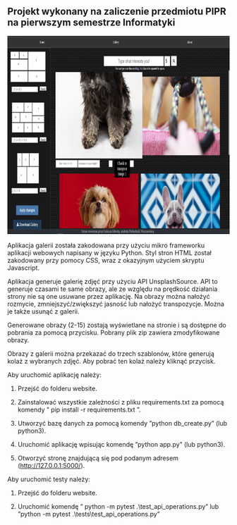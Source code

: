 ## Projekt wykonany na zaliczenie przedmiotu PIPR na pierwszym semestrze Informatyki

<p align="center">
  <img src="static/images/gallery.png" alt="Image Alt Text" width="800" height="450">
</p>

Aplikacja galerii została zakodowana przy użyciu mikro frameworku aplikacji webowych napisany w języku Python. Styl stron HTML został zakodowany przy pomocy CSS, wraz z okazyjnym użyciem skryptu Javascript.

Aplikacja generuje galerię zdjęć przy użyciu API UnsplashSource. API to generuje czasami te same obrazy, ale ze względu na prędkość działania strony nie są one usuwane przez aplikację. Na obrazy można nałożyć rozmycie, zmniejszyć/zwiększyć jasność lub nałożyć transpozycje. Można je także usunąć z galerii.

Generowane obrazy (2-15) zostają wyświetlane na stronie i są dostępne do pobrania za pomocą przycisku. Pobrany plik zip zawiera zmodyfikowane obrazy.

Obrazy z galerii można przekazać do trzech szablonów, które generują kolaż z wybranych zdjęć. Aby pobrać ten kolaż należy kliknąć przycisk.

Aby uruchomić aplikację należy:

1. Przejść do folderu website.

2. Zainstalować wszystkie zależności z pliku requirements.txt za pomocą komendy ” pip install -r requirements.txt ”.

3. Utworzyć bazę danych za pomocą komendy ”python db_create.py” (lub python3).

4. Uruchomić aplikację wpisując komendę ”python app.py” (lub python3).

5. Otworzyć stronę znajdującą się pod podanym adresem (http://127.0.0.1:5000/).

Aby uruchomić testy należy:

1. Przejść do folderu website.

2. Uruchomić komendę ” python -m pytest .\test_api_operations.py” lub ”python -m pytest .\tests\test_api_operations.py”
